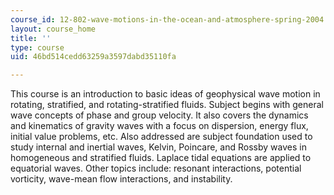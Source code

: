 ```yaml
---
course_id: 12-802-wave-motions-in-the-ocean-and-atmosphere-spring-2004
layout: course_home
title: ''
type: course
uid: 46bd514cedd63259a3597dabd35110fa

---
```

This course is an introduction to basic ideas of geophysical wave motion in rotating, stratified, and rotating-stratified fluids. Subject begins with general wave concepts of phase and group velocity. It also covers the dynamics and kinematics of gravity waves with a focus on dispersion, energy flux, initial value problems, etc. Also addressed are subject foundation used to study internal and inertial waves, Kelvin, Poincare, and Rossby waves in homogeneous and stratified fluids. Laplace tidal equations are applied to equatorial waves. Other topics include: resonant interactions, potential vorticity, wave-mean flow interactions, and instability.
